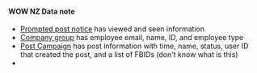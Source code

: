 #### WOW NZ Data note
- [Prompted post notice](/Workplace%20Data%20Company%20Information/organization/promoted_post_notice_1.json) has viewed and seen information
- [Company group](/Workplace%20Data%20Company%20Information/organization/company_group_1.json) has employee email, name, ID, and employee type
- [Post Campaign](/Workplace%20Data%20Company%20Information/organization/post_campaigns_1.json) has post information with time, name, status, user ID that created the post, and a list of FBIDs (don't know what is this)
- 